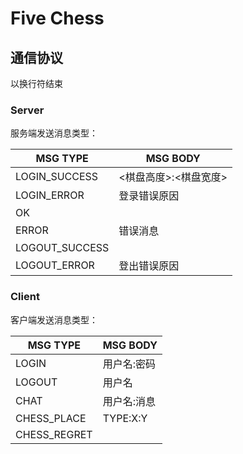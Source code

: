 # Five Chess

## 通信协议

以换行符结束

### Server

服务端发送消息类型：

| MSG TYPE       | MSG BODY      |
|----------------|---------------|
| LOGIN_SUCCESS  | <棋盘高度>:<棋盘宽度> |
| LOGIN_ERROR    | 登录错误原因        |
| OK             |               |
| ERROR          | 错误消息          |
| LOGOUT_SUCCESS |               |
| LOGOUT_ERROR   | 登出错误原因        |

### Client

客户端发送消息类型：

| MSG TYPE     | MSG BODY |
|--------------|----------|
| LOGIN        | 用户名:密码   |
| LOGOUT       | 用户名      |
| CHAT         | 用户名:消息   |
| CHESS_PLACE  | TYPE:X:Y |
| CHESS_REGRET |          |


